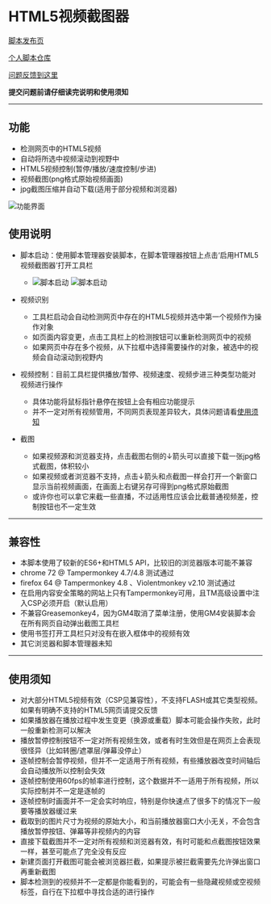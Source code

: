 HTML5视频截图器
=========================

[脚本发布页](https://greasyfork.org/zh-CN/scripts/370819)

[个人脚本仓库](https://github.com/indefined/UserScripts)

[问题反馈到这里](https://github.com/indefined/UserScripts/issues)

**提交问题前请仔细读完说明和使用须知**

-------------------------
## 功能

- 检测网页中的HTML5视频
- 自动将所选中视频滚动到视野中
- HTML5视频控制(暂停/播放/速度控制/步进)
- 视频截图(png格式原始视频画面)
- jpg截图压缩并自动下载(适用于部分视频和浏览器)

![功能界面](https://greasyfork.org/system/screenshots/screenshots/000/011/874/original/HTML5VideoCapture.capture.jpg)

## 使用说明

- 脚本启动：使用脚本管理器安装脚本，在脚本管理器按钮上点击‘启用HTML5视频截图器’打开工具栏
  - ![脚本启动](https://greasyfork.org/system/screenshots/screenshots/000/011/875/original/HTML5VideoCapture.TM.jpg) ![脚本启动](https://greasyfork.org/system/screenshots/screenshots/000/011/876/original/HTML5VideoCapture.VM.jpg)

- 视频识别
  - 工具栏启动会自动检测网页中存在的HTML5视频并选中第一个视频作为操作对象
  - 如页面内容变更，点击工具栏上的检测按钮可以重新检测网页中的视频
  - 如果网页中存在多个视频，从下拉框中选择需要操作的对象，被选中的视频会自动滚动到视野内

- 视频控制：目前工具栏提供播放/暂停、视频速度、视频步进三种类型功能对视频进行操作
  - 具体功能将鼠标指针悬停在按钮上会有相应功能提示
  - 并不一定对所有视频管用，不同网页表现差异较大，具体问题请看[使用须知](#使用须知)

- 截图
  - 如果视频源和浏览器支持，点击截图右侧的↓箭头可以直接下载一张jpg格式截图，体积较小
  - 如果视频或者浏览器不支持，点击↓箭头和点截图一样会打开一个新窗口显示当前视频画面，在画面上右键另存可得到png格式原始截图
  - 或许你也可以拿它来截一些直播，不过适用性应该会比截普通视频差，控制按钮也不一定生效

-------------------------
## 兼容性

- 本脚本使用了较新的ES6+和HTML5 API，比较旧的浏览器版本可能不兼容
- chrome 72 @ Tampermonkey 4.7/4.8 测试通过
- firefox 64 @ Tampermonkey 4.8 、Violentmonkey v2.10 测试通过
- 在启用内容安全策略的网站上只有Tampermonkey可用，且TM高级设置中注入CSP必须开启（默认启用）
- 不兼容Greasemonkey4，因为GM4取消了菜单注册，使用GM4安装脚本会在所有网页自动弹出截图工具栏
- 使用书签打开工具栏只对没有在嵌入框体中的视频有效
- 其它浏览器和脚本管理器未知

-------------------------
## 使用须知

- 对大部分HTML5视频有效（CSP见兼容性），不支持FLASH或其它类型视频。如果有明确不支持的HTML5网页请提交反馈
- 如果播放器在播放过程中发生变更（换源或重载）脚本可能会操作失败，此时一般重新检测可以解决
- 播放暂停控制按钮不一定对所有视频生效，或者有时生效但是在网页上会表现很怪异（比如转圈/遮罩层/弹幕没停止）
- 逐帧控制会暂停视频，但并不一定适用于所有视频，有些播放器改变时间轴后会自动播放所以控制会失效
- 逐帧控制使用60fps的帧率进行控制，这个数据并不一适用于所有视频，所以实际控制并不一定是逐帧的
- 逐帧控制时画面并不一定会实时响应，特别是你快速点了很多下的情况下一般要等播放器缓过来
- 截取到的图片尺寸为视频的原始大小，和当前播放器窗口大小无关，不会包含播放暂停按钮、弹幕等非视频内的内容
- 直接下载截图并不一定对所有视频和浏览器有效，有时可能和点截图按钮效果一样，甚至可能点了完全没有反应
- 新建页面打开截图可能会被浏览器拦截，如果提示被拦截需要先允许弹出窗口再重新截图
- 脚本检测到的视频并不一定都是你能看到的，可能会有一些隐藏视频或空视频标签，自行在下拉框中寻找合适的进行操作
